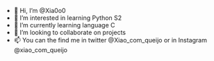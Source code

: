 - 👋 Hi, I’m @Xia0o0
- 👀 I’m interested in learning Python S2
- 🌱 I’m currently learning language C
- 💞️ I’m looking to collaborate on projects
- 📫 You can the find me in twitter @Xiao_com_queijo or in Instagram @xiao_com_queijo

<!---
Xia0o0/Xia0o0 is a ✨ special ✨ repository because its `README.md` (this file) appears on your GitHub profile.
You can click the Preview link to take a look at your changes.
--->
